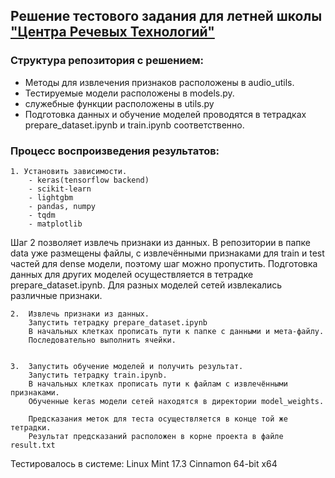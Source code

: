 ## Решение тестового задания для летней школы ["Центра Речевых Технологий"](https://www.speechpro.ru/)
### Структура репозитория с решением:
- Методы для извлечения признаков расположены в audio_utils.
- Тестируемые модели расположены в models.py.
- служебные функции расположены в utils.py
- Подготовка данных и обучение моделей проводятся в тетрадках prepare_dataset.ipynb и train.ipynb соответственно.

### Процесс воспроизведения результатов:

    1. Установить зависимости.
        - keras(tensorflow backend)
        - scikit-learn
        - lightgbm
        - pandas, numpy
        - tqdm
        - matplotlib

Шаг 2 позволяет извлечь признаки из данных.
В репозитории в папке data уже размещены файлы, с извлечёнными признаками для train и test частей для dense модели,
поэтому шаг можно пропустить. Подготовка данных для других моделей осуществляется в тетрадке prepare_dataset.ipynb.
Для разных моделей сетей извлекались различные признаки.

    2.  Извлечь признаки из данных.
        Запустить тетрадку prepare_dataset.ipynb
        В начальных клетках прописать пути к папке с данными и мета-файлу.
        Последовательно выполнить ячейки.


    3.  Запустить обучение моделей и получить результат.
        Запустить тетрадку train.ipynb.
        В начальных клетках прописать пути к файлам с извлечёнными признаками.
        Обученные keras модели сетей находятся в директории model_weights.

        Предсказания меток для теста осуществляется в конце той же тетрадки.
        Результат предсказаний расположен в корне проекта в файле result.txt


Тестировалось в системе:
Linux Mint 17.3 Cinnamon 64-bit
x64
